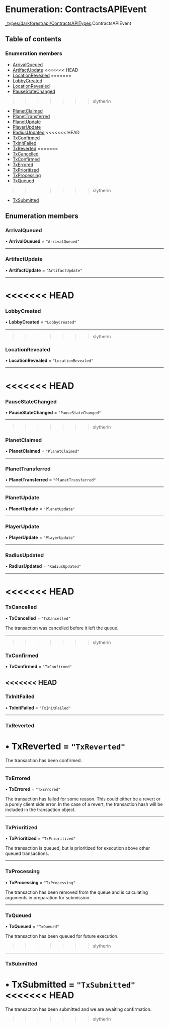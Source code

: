 # Enumeration: ContractsAPIEvent

[\_types/darkforest/api/ContractsAPITypes](../modules/types_darkforest_api_ContractsAPITypes.md).ContractsAPIEvent

## Table of contents

### Enumeration members

- [ArrivalQueued](types_darkforest_api_ContractsAPITypes.ContractsAPIEvent.md#arrivalqueued)
- [ArtifactUpdate](types_darkforest_api_ContractsAPITypes.ContractsAPIEvent.md#artifactupdate)
<<<<<<< HEAD
- [LocationRevealed](types_darkforest_api_ContractsAPITypes.ContractsAPIEvent.md#locationrevealed)
=======
- [LobbyCreated](types_darkforest_api_ContractsAPITypes.ContractsAPIEvent.md#lobbycreated)
- [LocationRevealed](types_darkforest_api_ContractsAPITypes.ContractsAPIEvent.md#locationrevealed)
- [PauseStateChanged](types_darkforest_api_ContractsAPITypes.ContractsAPIEvent.md#pausestatechanged)
>>>>>>> slytherin
- [PlanetClaimed](types_darkforest_api_ContractsAPITypes.ContractsAPIEvent.md#planetclaimed)
- [PlanetTransferred](types_darkforest_api_ContractsAPITypes.ContractsAPIEvent.md#planettransferred)
- [PlanetUpdate](types_darkforest_api_ContractsAPITypes.ContractsAPIEvent.md#planetupdate)
- [PlayerUpdate](types_darkforest_api_ContractsAPITypes.ContractsAPIEvent.md#playerupdate)
- [RadiusUpdated](types_darkforest_api_ContractsAPITypes.ContractsAPIEvent.md#radiusupdated)
<<<<<<< HEAD
- [TxConfirmed](types_darkforest_api_ContractsAPITypes.ContractsAPIEvent.md#txconfirmed)
- [TxInitFailed](types_darkforest_api_ContractsAPITypes.ContractsAPIEvent.md#txinitfailed)
- [TxReverted](types_darkforest_api_ContractsAPITypes.ContractsAPIEvent.md#txreverted)
=======
- [TxCancelled](types_darkforest_api_ContractsAPITypes.ContractsAPIEvent.md#txcancelled)
- [TxConfirmed](types_darkforest_api_ContractsAPITypes.ContractsAPIEvent.md#txconfirmed)
- [TxErrored](types_darkforest_api_ContractsAPITypes.ContractsAPIEvent.md#txerrored)
- [TxPrioritized](types_darkforest_api_ContractsAPITypes.ContractsAPIEvent.md#txprioritized)
- [TxProcessing](types_darkforest_api_ContractsAPITypes.ContractsAPIEvent.md#txprocessing)
- [TxQueued](types_darkforest_api_ContractsAPITypes.ContractsAPIEvent.md#txqueued)
>>>>>>> slytherin
- [TxSubmitted](types_darkforest_api_ContractsAPITypes.ContractsAPIEvent.md#txsubmitted)

## Enumeration members

### ArrivalQueued

• **ArrivalQueued** = `"ArrivalQueued"`

---

### ArtifactUpdate

• **ArtifactUpdate** = `"ArtifactUpdate"`

---

<<<<<<< HEAD
=======
### LobbyCreated

• **LobbyCreated** = `"LobbyCreated"`

---

>>>>>>> slytherin
### LocationRevealed

• **LocationRevealed** = `"LocationRevealed"`

---

<<<<<<< HEAD
=======
### PauseStateChanged

• **PauseStateChanged** = `"PauseStateChanged"`

---

>>>>>>> slytherin
### PlanetClaimed

• **PlanetClaimed** = `"PlanetClaimed"`

---

### PlanetTransferred

• **PlanetTransferred** = `"PlanetTransferred"`

---

### PlanetUpdate

• **PlanetUpdate** = `"PlanetUpdate"`

---

### PlayerUpdate

• **PlayerUpdate** = `"PlayerUpdate"`

---

### RadiusUpdated

• **RadiusUpdated** = `"RadiusUpdated"`

---

<<<<<<< HEAD
=======
### TxCancelled

• **TxCancelled** = `"TxCancelled"`

The transaction was cancelled before it left the queue.

---

>>>>>>> slytherin
### TxConfirmed

• **TxConfirmed** = `"TxConfirmed"`

<<<<<<< HEAD
---

### TxInitFailed

• **TxInitFailed** = `"TxInitFailed"`

---

### TxReverted

• **TxReverted** = `"TxReverted"`
=======
The transaction has been confirmed.

---

### TxErrored

• **TxErrored** = `"TxErrored"`

The transaction has failed for some reason. This
could either be a revert or a purely client side
error. In the case of a revert, the transaction hash
will be included in the transaction object.

---

### TxPrioritized

• **TxPrioritized** = `"TxPrioritized"`

The transaction is queued, but is prioritized for execution
above other queued transactions.

---

### TxProcessing

• **TxProcessing** = `"TxProcessing"`

The transaction has been removed from the queue and is
calculating arguments in preparation for submission.

---

### TxQueued

• **TxQueued** = `"TxQueued"`

The transaction has been queued for future execution.
>>>>>>> slytherin

---

### TxSubmitted

• **TxSubmitted** = `"TxSubmitted"`
<<<<<<< HEAD
=======

The transaction has been submitted and we are awaiting
confirmation.
>>>>>>> slytherin
